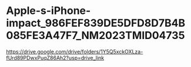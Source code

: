 # Apple-s-iPhone-impact_986FEF839DE5DFD8D7B4B085FE3A47F7_NM2023TMID04735

https://drive.google.com/drive/folders/1Y5Q5xckOXLza-fUrd89PDwxPuqZ86Ah2?usp=drive_link
